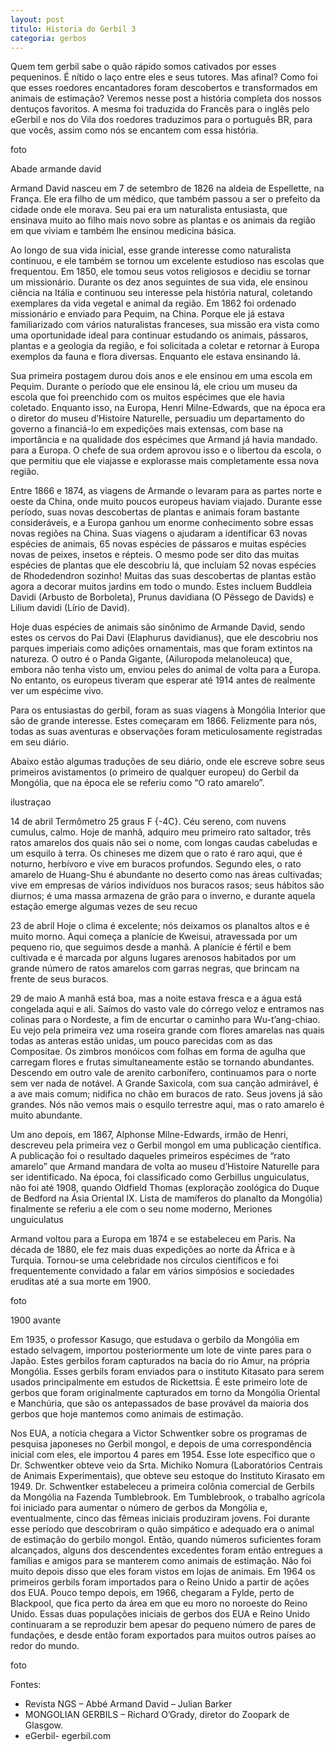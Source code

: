 ```yaml
---
layout: post
titulo: Historia do Gerbil 3
categoria: gerbos
---
```


Quem tem gerbil sabe o quão rápido somos cativados por esses pequeninos. É nítido o laço entre eles e seus tutores. Mas afinal?  Como foi que esses roedores encantadores foram descobertos e transformados em animais de estimação? Veremos nesse post a história completa dos nossos dentuços favoritos. A mesma foi traduzida do Francês para o inglês pelo eGerbil e nos do Vila dos roedores traduzimos para o português BR, para que vocês, assim como nós se encantem com essa história.

foto

Abade armande david

Armand David nasceu em 7 de setembro de 1826 na aldeia de Espellette, na França. Ele era filho de um médico, que também passou a ser o prefeito da cidade onde ele morava. Seu pai era um naturalista entusiasta, que ensinava muito ao filho mais novo sobre as plantas e os animais da região em que viviam e também lhe ensinou medicina básica.

Ao longo de sua vida inicial, esse grande interesse como naturalista continuou, e ele também se tornou um excelente estudioso nas escolas que frequentou. Em 1850, ele tomou seus votos religiosos e decidiu se tornar um missionário. Durante os dez anos seguintes de sua vida, ele ensinou ciência na Itália e continuou seu interesse pela história natural, coletando exemplares da vida vegetal e animal da região. Em 1862 foi ordenado missionário e enviado para Pequim, na China. Porque ele já estava familiarizado com vários naturalistas franceses, sua missão era vista como uma oportunidade ideal para continuar estudando os animais, pássaros, plantas e a geologia da região, e foi solicitada a coletar e retornar à Europa exemplos da fauna e flora diversas. Enquanto ele estava ensinando lá.

Sua primeira postagem durou dois anos e ele ensinou em uma escola em Pequim. Durante o período que ele ensinou lá, ele criou um museu da escola que foi preenchido com os muitos espécimes que ele havia coletado. Enquanto isso, na Europa, Henri Milne-Edwards, que na época era o diretor do museu d’Histoire Naturelle, persuadiu um departamento do governo a financiá-lo em expedições mais extensas, com base na importância e na qualidade dos espécimes que Armand já havia mandado. para a Europa. O chefe de sua ordem aprovou isso e o libertou da escola, o que permitiu que ele viajasse e explorasse mais completamente essa nova região.

Entre 1866 e 1874, as viagens de Armande o levaram para as partes norte e oeste da China, onde muito poucos europeus haviam viajado. Durante esse período, suas novas descobertas de plantas e animais foram bastante consideráveis, e a Europa ganhou um enorme conhecimento sobre essas novas regiões na China. Suas viagens o ajudaram a identificar 63 novas espécies de animais, 65 novas espécies de pássaros e muitas espécies novas de peixes, insetos e répteis. O mesmo pode ser dito das muitas espécies de plantas que ele descobriu lá, que incluíam 52 novas espécies de Rhodedendron sozinho! Muitas das suas descobertas de plantas estão agora a decorar muitos jardins em todo o mundo. Estes incluem Buddleia Davidi (Arbusto de Borboleta), Prunus davidiana (O Pêssego de Davids) e Lilium davidi (Lírio de David).

Hoje duas espécies de animais são sinônimo de Armande David, sendo estes os cervos do Pai Davi (Elaphurus davidianus), que ele descobriu nos parques imperiais como adições ornamentais, mas que foram extintos na natureza. O outro é o Panda Gigante, (Ailuropoda melanoleuca) que, embora não tenha visto um, enviou peles do animal de volta para a Europa. No entanto, os europeus tiveram que esperar até 1914 antes de realmente ver um espécime vivo.

Para os entusiastas do gerbil, foram as suas viagens à Mongólia Interior que são de grande interesse. Estes começaram em 1866. Felizmente para nós, todas as suas aventuras e observações foram meticulosamente registradas em seu diário.

Abaixo estão algumas traduções de seu diário, onde ele escreve sobre seus primeiros avistamentos (o primeiro de qualquer europeu) do Gerbil da Mongólia, que na época ele se referiu como “O rato amarelo”.

ilustraçao

14 de abril Termômetro 25 graus F {-4C}. Céu sereno, com nuvens cumulus, calmo. Hoje de manhã, adquiro meu primeiro rato saltador, três ratos amarelos dos quais não sei o nome, com longas caudas cabeludas e um esquilo à terra. Os chineses me dizem que o rato é raro aqui, que é noturno, herbívoro e vive em buracos profundos. Segundo eles, o rato amarelo de Huang-Shu é abundante no deserto como nas áreas cultivadas; vive em empresas de vários indivíduos nos buracos rasos; seus hábitos são diurnos; é uma massa armazena de grão para o inverno, e durante aquela estação emerge algumas vezes de seu recuo

23 de abril Hoje o clima é excelente; nós deixamos os planaltos altos e é muito morno. Aqui começa a planície de Kweisui, atravessada por um pequeno rio, que seguimos desde a manhã. A planície é fértil e bem cultivada e é marcada por alguns lugares arenosos habitados por um grande número de ratos amarelos com garras negras, que brincam na frente de seus buracos.

29 de maio A manhã está boa, mas a noite estava fresca e a água está congelada aqui e ali. Saímos do vasto vale do córrego veloz e entramos nas colinas para o Nordeste, a fim de encurtar o caminho para Wu-t’ang-chiao. Eu vejo pela primeira vez uma roseira grande com flores amarelas nas quais todas as anteras estão unidas, um pouco parecidas com as das Compositae. Os zimbros monóicos com folhas em forma de agulha que carregam flores e frutas simultaneamente estão se tornando abundantes. Descendo em outro vale de arenito carbonífero, continuamos para o norte sem ver nada de notável. A Grande Saxicola, com sua canção admirável, é a ave mais comum; nidifica no chão em buracos de rato. Seus jovens já são grandes. Nós não vemos mais o esquilo terrestre aqui, mas o rato amarelo é muito abundante.

Um ano depois, em 1867, Alphonse Milne-Edwards, irmão de Henri, descreveu pela primeira vez o Gerbil mongol em uma publicação científica. A publicação foi o resultado daqueles primeiros espécimes de “rato amarelo” que Armand mandara de volta ao museu d’Histoire Naturelle para ser identificado. Na época, foi classificado como Gerbillus unguiculatus, não foi até 1908, quando Oldfield Thomas (exploração zoológica do Duque de Bedford na Ásia Oriental IX. Lista de mamíferos do planalto da Mongólia) finalmente se referiu a ele com o seu nome moderno, Meriones unguiculatus

Armand voltou para a Europa em 1874 e se estabeleceu em Paris. Na década de 1880, ele fez mais duas expedições ao norte da África e à Turquia. Tornou-se uma celebridade nos círculos científicos e foi frequentemente convidado a falar em vários simpósios e sociedades eruditas até a sua morte em 1900.

foto

1900 avante

Em 1935, o professor Kasugo, que estudava o gerbilo da Mongólia em estado selvagem, importou posteriormente um lote de vinte pares para o Japão. Estes gerbilos foram capturados na bacia do rio Amur, na própria Mongólia. Esses gerbils foram enviados para o instituto Kitasato para serem usados ​​principalmente em estudos de Rickettsia. É este primeiro lote de gerbos que foram originalmente capturados em torno da Mongólia Oriental e Manchúria, que são os antepassados ​​de base provável da maioria dos gerbos que hoje mantemos como animais de estimação.

Nos EUA, a notícia chegara a Victor Schwentker sobre os programas de pesquisa japoneses no Gerbil mongol, e depois de uma correspondência inicial com eles, ele importou 4 pares em 1954. Esse lote específico que o Dr. Schwentker obteve veio da Srta. Michiko Nomura (Laboratórios Centrais de Animais Experimentais), que obteve seu estoque do Instituto Kirasato em 1949. Dr. Schwentker estabeleceu a primeira colônia comercial de Gerbils da Mongólia na Fazenda Tumblebrook. Em Tumblebrook, o trabalho agrícola foi iniciado para aumentar o número de gerbos da Mongólia e, eventualmente, cinco das fêmeas iniciais produziram jovens. Foi durante esse período que descobriram o quão simpático e adequado era o animal de estimação do gerbilo mongol. Então, quando números suficientes foram alcançados, alguns dos descendentes excedentes foram então entregues a famílias e amigos para se manterem como animais de estimação. Não foi muito depois disso que eles foram vistos em lojas de animais. Em 1964 os primeiros gerbils foram importados para o Reino Unido a partir de ações dos EUA. Pouco tempo depois, em 1966, chegaram a Fylde, perto de Blackpool, que fica perto da área em que eu moro no noroeste do Reino Unido. Essas duas populações iniciais de gerbos dos EUA e Reino Unido continuaram a se reproduzir bem apesar do pequeno número de pares de fundações, e desde então foram exportados para muitos outros países ao redor do mundo.

foto

Fontes:

- Revista NGS – Abbé Armand David – Julian Barker
- MONGOLIAN GERBILS – Richard O’Grady, diretor do Zoopark de Glasgow.
- eGerbil- egerbil.com